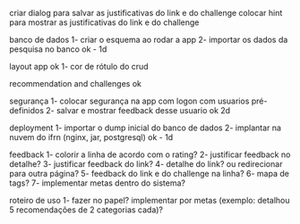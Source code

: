 criar dialog para salvar as justificativas do link e do challenge
colocar hint para mostrar as justificativas do link e do challenge

banco de dados
1- criar o esquema ao rodar a app
2- importar os dados da pesquisa no banco
ok - 1d

layout app
ok 1- cor de rótulo do crud

recommendation and challenges
ok

segurança
1- colocar segurança na app com logon com usuarios pré-definidos
2- salvar e mostrar feedback desse usuario
ok 2d

deployment
1- importar o dump inicial do banco de dados
2- implantar na nuvem do ifrn (nginx, jar, postgresql)
ok - 1d


feedback
1- colorir a linha de acordo com o rating?
2- justificar feedback no detalhe?
3- justificar feedback do link?
4- detalhe do link? ou redirecionar para outra página?
5- feedback do link e do challenge na linha?
6- mapa de tags?
7- implementar metas dentro do sistema?

roteiro de uso
1- fazer no papel? implementar por metas (exemplo: detalhou 5 recomendações de 2 categorias cada)?
